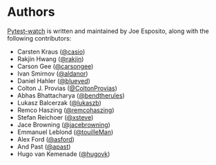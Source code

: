 Authors
=======

[Pytest-watch][home] is written and maintained by Joe Esposito,
along with the following contributors:

- Carsten Kraus ([@casio](https://github.com/casio))
- Rakjin Hwang ([@rakjin](https://github.com/rakjin))
- Carson Gee ([@carsongee](https://github.com/carsongee))
- Ivan Smirnov ([@aldanor](https://github.com/aldanor))
- Daniel Hahler ([@blueyed](https://github.com/blueyed))
- Colton J. Provias ([@ColtonProvias](https://github.com/ColtonProvias))
- Abhas Bhattacharya ([@bendtherules](https://github.com/bendtherules))
- Lukasz Balcerzak ([@lukaszb](https://github.com/lukaszb))
- Remco Haszing ([@remcohaszing](https://github.com/remcohaszing))
- Stefan Reichoer ([@xsteve](https://github.com/xsteve))
- Jace Browning ([@jacebrowning](https://github.com/jacebrowning))
- Emmanuel Leblond ([@touilleMan](https://github.com/touilleMan))
- Alex Ford ([@asford](https://github.com/asford))
- And Past ([@apast](https://github.com/apast))
- Hugo van Kemenade ([@hugovk](https://github.com/hugovk))

[home]: README.md
